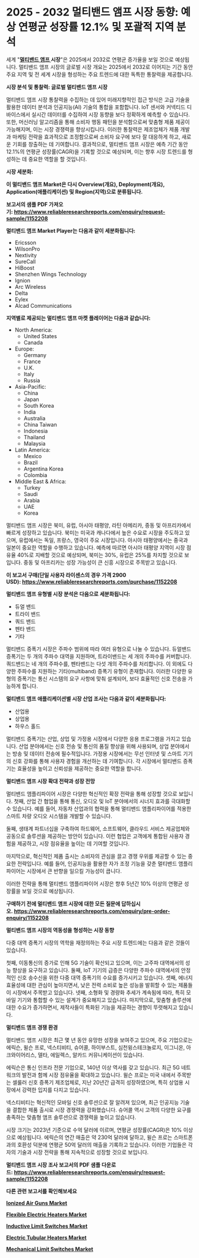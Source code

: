 <p><h1>2025 - 2032 멀티밴드 앰프 시장 동향: 예상 연평균 성장률 12.1% 및 포괄적 지역 분석</h1></p><p>세계 "<strong><a href="https://www.reliableresearchreports.com/multiband-amplifier-r1152208?utm_campaign=105&utm_medium=8&utm_source=Github&utm_content=ia&utm_term=18022025&utm_id=multiband-amplifier">멀티밴드 앰프&nbsp;</a></strong><strong>시장</strong>"은 2025에서 2032로 연평균 증가율을 보일 것으로 예상됩니다. 멀티밴드 앰프 시장의 글로벌 시장 개요는 2025에서 2032로 이어지는 기간 동안 주요 지역 및 전 세계 시장을 형성하는 주요 트렌드에 대한 독특한 통찰력을 제공합니다.</p>
<p><strong>시장 분석 및 통찰력: 글로벌 멀티밴드 앰프 시장</strong></p>
<p><p>멀티밴드 앰프 시장 통찰력을 수집하는 데 있어 미래지향적인 접근 방식은 고급 기술을 활용한 데이터 분석과 인공지능(AI) 기술의 통합을 포함합니다. IoT 센서와 커넥티드 디바이스에서 실시간 데이터를 수집하여 시장 동향을 보다 정확하게 예측할 수 있습니다. 또한, 머신러닝 알고리즘을 통해 소비자 행동 패턴을 분석함으로써 맞춤형 제품 제공이 가능해지며, 이는 시장 경쟁력을 향상시킵니다. 이러한 통찰력은 제조업체가 제품 개발과 마케팅 전략을 효과적으로 조정함으로써 소비자 요구에 보다 잘 대응하게 하고, 새로운 기회를 창출하는 데 기여합니다. 결과적으로, 멀티밴드 앰프 시장은 예측 기간 동안 12.1%의 연평균 성장률(CAGR)을 기록할 것으로 예상되며, 이는 향후 시장 트렌드를 형성하는 데 중요한 역할을 할 것입니다.</p><a href="%7CAUTHORITHY_DOMAIN_URL%7C?utm_campaign=105&utm_medium=8&utm_source=Github&utm_content=ia&utm_term=18022025&utm_id=multiband-amplifier"></a></p>
<p><strong>시장 세분화:</strong></p>
<p><strong>이 멀티밴드 앰프 Market은 다시 Overview(개요), Deployment(개요), Application(애플리케이션) 및 Region(지역)으로 분류됩니다.</strong></p>
<p><strong>보고서의 샘플 PDF 가져오기:&nbsp;<a href="https://www.reliableresearchreports.com/enquiry/request-sample/1152208?utm_campaign=105&utm_medium=8&utm_source=Github&utm_content=ia&utm_term=18022025&utm_id=multiband-amplifier">https://www.reliableresearchreports.com/enquiry/request-sample/1152208</a></strong><strong></strong></p>
<p><strong>멀티밴드 앰프 Market Player는 다음과 같이 세분화됩니다:</strong></p>
<p><ul><li>Ericsson</li><li>WilsonPro</li><li>Nextivity</li><li>SureCall</li><li>HiBoost</li><li>Shenzhen Wings Technology</li><li>Ignion</li><li>Arc Wireless</li><li>Delta</li><li>Eylex</li><li>Alcad Communications</li></ul></p>
<p><strong>지역별로 제공되는 멀티밴드 앰프 마켓 플레이어는 다음과 같습니다:</strong></p>
<p><ul>
    <li>
        North America:
        <ul>
            <li>United States</li>
            <li>Canada</li>
        </ul>
    </li>
    <li>
        Europe:
        <ul>
            <li>Germany</li>
            <li>France</li>
            <li>U.K.</li>
            <li>Italy</li>
            <li>Russia</li>
        </ul>
    </li>
    <li>
        Asia-Pacific:
        <ul>
            <li>China</li>
            <li>Japan</li>
            <li>South Korea</li>
            <li>India</li>
            <li>Australia</li>
            <li>China Taiwan</li>
            <li>Indonesia</li>
            <li>Thailand</li>
            <li>Malaysia</li>
        </ul>
    </li>
    <li>
        Latin America:
        <ul>
            <li>Mexico</li>
            <li>Brazil</li>
            <li>Argentina Korea</li>
            <li>Colombia</li>
        </ul>
    </li>
    <li>
        Middle East & Africa:
        <ul>
            <li>Turkey</li>
            <li>Saudi</li>
            <li>Arabia</li>
            <li>UAE</li>
            <li>Korea</li>
        </ul>
    </li>
    </ul></p>
<p><p>멀티밴드 앰프 시장은 북미, 유럽, 아시아 태평양, 라틴 아메리카, 중동 및 아프리카에서 빠르게 성장하고 있습니다. 북미는 미국과 캐나다에서 높은 수요로 시장을 주도하고 있으며, 유럽에서는 독일, 프랑스, 영국이 주요 시장입니다. 아시아 태평양에서는 중국과 일본이 중요한 역할을 수행하고 있습니다. 예측에 따르면 아시아 태평양 지역이 시장 점유율 40%로 지배할 것으로 예상되며, 북미는 30%, 유럽은 25%를 차지할 것으로 보입니다. 중동 및 아프리카는 성장 가능성이 큰 신흥 시장으로 주목받고 있습니다.</p></p>
<p><strong>이 보고서 구매(단일 사용자 라이센스의 경우 가격 2900 USD):&nbsp;<a href="https://www.reliableresearchreports.com/purchase/1152208?utm_campaign=105&utm_medium=8&utm_source=Github&utm_content=ia&utm_term=18022025&utm_id=multiband-amplifier">https://www.reliableresearchreports.com/purchase/1152208</a></strong></p>
<p><strong>멀티밴드 앰프 유형별 시장 분석은 다음으로 세분화됩니다:</strong></p>
<p><ul><li>듀얼 밴드</li><li>트라이 밴드</li><li>쿼드 밴드</li><li>펜타 밴드</li><li>기타</li></ul></p>
<p><p>멀티밴드 증폭기 시장은 주파수 범위에 따라 여러 유형으로 나눌 수 있습니다. 듀얼밴드 증폭기는 두 개의 주파수 대역을 지원하며, 트라이밴드는 세 개의 주파수를 커버합니다. 쿼드밴드는 네 개의 주파수를, 펜타밴드는 다섯 개의 주파수를 처리합니다. 이 외에도 다양한 주파수를 지원하는 기타(multiband) 증폭기 유형이 존재합니다. 이러한 다양한 유형의 증폭기는 통신 시스템의 요구 사항에 맞춰 설계되어, 보다 효율적인 신호 전송을 가능하게 합니다.</p></p>
<p><strong>멀티밴드 앰프 애플리케이션별 시장 산업 조사는 다음과 같이 세분화됩니다:</strong></p>
<p><ul><li>산업용</li><li>상업용</li><li>하우스 홀드</li></ul></p>
<p><p>멀티밴드 증폭기는 산업, 상업 및 가정용 시장에서 다양한 응용 프로그램을 가지고 있습니다. 산업 분야에서는 신호 전송 및 통신의 품질 향상을 위해 사용되며, 상업 분야에서는 방송 및 데이터 전송에 필수적입니다. 가정용 시장에서는 무선 인터넷 및 스마트 기기의 신호 강화를 통해 사용자 경험을 개선하는 데 기여합니다. 각 시장에서 멀티밴드 증폭기는 효율성을 높이고 신뢰성을 제공하는 중요한 역할을 합니다.</p></p>
<p><strong>멀티밴드 앰프 시장 확대 전략과 성장 전망</strong></p>
<p><p>멀티밴드 앰플리파이어 시장은 다양한 혁신적인 확장 전략을 통해 성장할 것으로 보입니다. 첫째, 산업 간 협업을 통해 통신, 오디오 및 IoT 분야에서의 시너지 효과를 극대화할 수 있습니다. 예를 들어, 자동차 산업과의 협력을 통해 멀티밴드 앰플리파이어를 적용한 스마트 차량 오디오 시스템을 개발할 수 있습니다. </p><p>둘째, 생태계 파트너십을 구축하여 하드웨어, 소프트웨어, 클라우드 서비스 제공업체와 공동으로 솔루션을 제공하는 방안이 있습니다. 이런 협업은 고객에게 통합된 사용자 경험을 제공하고, 시장 점유율을 높이는 데 기여할 것입니다. </p><p>마지막으로, 혁신적인 제품 출시는 소비자의 관심을 끌고 경쟁 우위를 제공할 수 있는 중요한 전략입니다. 예를 들어, 인공지능을 활용한 자가 조정 기능을 갖춘 멀티밴드 앰플리파이어는 시장에서 큰 반향을 일으킬 가능성이 큽니다. </p><p>이러한 전략을 통해 멀티밴드 앰플리파이어 시장은 향후 5년간 10% 이상의 연평균 성장률을 보일 것으로 예상됩니다.</p></p>
<p><strong>구매하기 전에 멀티밴드 앰프 시장에 대한 모든 질문에 답하십시오.&nbsp;<a href="https://www.reliableresearchreports.com/enquiry/pre-order-enquiry/1152208?utm_campaign=105&utm_medium=8&utm_source=Github&utm_content=ia&utm_term=18022025&utm_id=multiband-amplifier">https://www.reliableresearchreports.com/enquiry/pre-order-enquiry/1152208</a></strong><strong></strong></p>
<p><strong>멀티밴드 앰프 시장의 역동성을 형성하는 시장 동향</strong></p>
<p><p>다중 대역 증폭기 시장의 역학을 재정의하는 주요 시장 트렌드에는 다음과 같은 것들이 있습니다.</p><p>첫째, 이동통신의 증가로 인해 5G 기술이 확산되고 있으며, 이는 고주파 대역에서의 성능 향상을 요구하고 있습니다. 둘째, IoT 기기의 급증은 다양한 주파수 대역에서의 안정적인 신호 송수신을 위한 다중 대역 증폭기의 수요를 증가시키고 있습니다. 셋째, 에너지 효율성에 대한 관심이 높아지면서, 낮은 전력 소비로 높은 성능을 발휘할 수 있는 제품들이 시장에서 주목받고 있습니다. 넷째, 소형화 및 경량화 추세가 계속됨에 따라, 특히 모바일 기기와 통합할 수 있는 설계가 중요해지고 있습니다. 마지막으로, 맞춤형 솔루션에 대한 수요가 증가하면서, 제작사들이 특화된 기능을 제공하는 경향이 뚜렷해지고 있습니다.</p></p>
<p><strong>멀티밴드 앰프 경쟁 환경</strong></p>
<p><p>멀티밴드 앰프 시장은 최근 몇 년 동안 유망한 성장을 보여주고 있으며, 주요 기업으로는 에릭슨, 윌슨 프로, 넥스티비티, 슈어콜, 하이부스트, 심천윙스테크놀로지, 이그니온, 아크와이어리스, 델타, 에일렉스, 알카드 커뮤니케이션이 있습니다.</p><p>에릭슨은 통신 인프라 전문 기업으로, 140년 이상 역사를 갖고 있습니다. 최근 5G 네트워크의 발전과 함께 시장 점유율을 확대하고 있습니다. 윌슨 프로는 미국 내에서 주목받는 셀룰러 신호 증폭기 제조업체로, 지난 20년간 급격히 성장하였으며, 특히 상업용 시장에서 강력한 입지를 다지고 있습니다.</p><p>넥스티비티는 혁신적인 모바일 신호 솔루션으로 잘 알려져 있으며, 최근 인공지능 기술을 결합한 제품 출시로 시장 경쟁력을 강화했습니다. 슈어콜 역시 고객의 다양한 요구를 충족하는 맞춤형 앰프 솔루션으로 경쟁력을 높이고 있습니다.</p><p>시장 크기는 2023년 기준으로 수억 달러에 이르며, 연평균 성장률(CAGR)은 10% 이상으로 예상됩니다. 에릭슨의 연간 매출은 약 230억 달러에 달하고, 윌슨 프로는 스마트폰과의 호환성 덕분에 연평균 50억 달러의 매출을 기록하고 있습니다. 이러한 기업들은 각자의 기술과 시장 전략을 통해 지속적으로 성장할 것으로 보입니다.</p></p>
<p><strong>멀티밴드 앰프 시장 조사 보고서의 PDF 샘플 다운로드:&nbsp;<a href="https://www.reliableresearchreports.com/enquiry/request-sample/1152208?utm_campaign=105&utm_medium=8&utm_source=Github&utm_content=ia&utm_term=18022025&utm_id=multiband-amplifier">https://www.reliableresearchreports.com/enquiry/request-sample/1152208</a></strong></p>
<p><strong></strong></p>
<p><strong></strong></p>
<p><strong></strong></p>
<p><strong></strong></p>
<p><strong>다른 관련 보고서를 확인해보세요</strong></p>
<p><strong><p><a href="https://github.com/duscarajlha/Market-Research-Report-List-1/blob/main/ionized-air-guns-market.md?utm_campaign=105&utm_medium=8&utm_source=Github&utm_content=ia&utm_term=18022025&utm_id=multiband-amplifier">Ionized Air Guns Market</a></p><p><a href="https://github.com/boluluhabeel/Market-Research-Report-List-1/blob/main/flexible-electric-heaters-market.md?utm_campaign=105&utm_medium=8&utm_source=Github&utm_content=ia&utm_term=18022025&utm_id=multiband-amplifier">Flexible Electric Heaters Market</a></p><p><a href="https://github.com/lalolatiot/Market-Research-Report-List-1/blob/main/inductive-limit-switches-market.md?utm_campaign=105&utm_medium=8&utm_source=Github&utm_content=ia&utm_term=18022025&utm_id=multiband-amplifier">Inductive Limit Switches Market</a></p><p><a href="https://github.com/ariyilmelzar/Market-Research-Report-List-1/blob/main/electric-tubular-heaters-market.md?utm_campaign=105&utm_medium=8&utm_source=Github&utm_content=ia&utm_term=18022025&utm_id=multiband-amplifier">Electric Tubular Heaters Market</a></p><p><a href="https://github.com/zurubting/Market-Research-Report-List-1/blob/main/mechanical-limit-switches-market.md?utm_campaign=105&utm_medium=8&utm_source=Github&utm_content=ia&utm_term=18022025&utm_id=multiband-amplifier">Mechanical Limit Switches Market</a></p></strong></p>